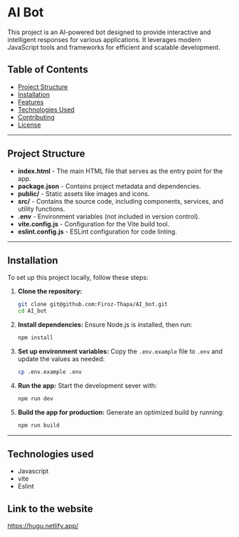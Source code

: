 # AI Bot

This project is an AI-powered bot designed to provide interactive and intelligent responses for various applications. It leverages modern JavaScript tools and frameworks for efficient and scalable development.

## Table of Contents

- [Project Structure](#project-structure)
- [Installation](#installation)
- [Features](#features)
- [Technologies Used](#technologies-used)
- [Contributing](#contributing)
- [License](#license)

---

## Project Structure

- **index.html** - The main HTML file that serves as the entry point for the app.
- **package.json** - Contains project metadata and dependencies.
- **public/** - Static assets like images and icons.
- **src/** - Contains the source code, including components, services, and utility functions.
- **.env** - Environment variables (not included in version control).
- **vite.config.js** - Configuration for the Vite build tool.
- **eslint.config.js** - ESLint configuration for code linting.

---

## Installation

To set up this project locally, follow these steps:

1. **Clone the repository:**
   ```bash
   git clone git@github.com:Firoz-Thapa/AI_bot.git
   cd AI_bot
2. **Install dependencies:** Ensure Node.js is installed, then run:
   ```bash
   npm install
2. **Set up environment variables:** Copy the `.env.example` file to `.env` and update the values as needed:
   ```bash
   cp .env.example .env
2. **Run the app:** Start the development sever with:
   ```bash
   npm run dev
2. **Build the app for production:** Generate an optimized build by running:
   ```bash
   npm run build


---

## Technologies used

 - Javascript
 - vite
 - Eslint

## Link to the website

https://hugu.netlify.app/
